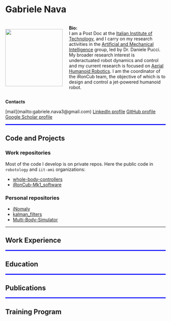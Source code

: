# Gabriele Nava

<div style="display: flex; align-items: center;">
   <img src="https://avatars.githubusercontent.com/u/12396934?s=400&u=32bca94abd4e230badf3a7b153efb767b3e8d17d&v=4" width="180" style="margin-right: 20px;">
   <p> <strong>Bio:</strong> <br> I am a Post Doc at the <a href="https://www.iit.it/it/">Italian Institute of Technology</a>, and I carry on my research activities in the <a href="https://ami.iit.it/">Artificial and Mechanical Intelligence</a> group, led by Dr. Daniele Pucci. My broader research interest is underactuated robot dynamics and control and my current research is focused on <a href="https://ami.iit.it/aerial-humanoid-robotics">Aerial Humanoid Robotics</a>. I am the coordinator of the iRonCub team, the objective of which is to design and control a jet-powered humanoid robot.</p>
</div>

**Contacts**

<style>
  .emoji-link {
    font-size: 24px; /* Adjust the size as needed */
    /* Add any other custom styles */
  }
</style> [mail](mailto:gabriele.nava3@gmail.com)  <style>
  .emoji-link {
    font-size: 24px; /* Adjust the size as needed */
    /* Add any other custom styles */
  }
</style> [LinkedIn profile]() <style>
  .emoji-link {
    font-size: 24px; /* Adjust the size as needed */
    /* Add any other custom styles */
  }
</style> [GitHub profile]() <style>
  .emoji-link {
    font-size: 24px; /* Adjust the size as needed */
    /* Add any other custom styles */
  }
</style> [Google Scholar profile](https://scholar.google.com/citations?user=J7f9h28AAAAJ&hl=it&oi=ao)

<div style="border-bottom: 3px solid blue;"></div>

## Code and Projects

### Work repositories

Most of the code I develop is on private repos. Here the public code in `robotology` and `iit-ami` organizations:
- [whole-body-controllers](https://github.com/robotology/whole-body-controllers)
- [iRonCub-Mk1_software]()

### Personal repositories

- [iNomaly]()
- [kalman_filters]()
- [Multi-Body-Simulator]()

<hr class="custom-line">

## Work Experience

<div style="border-bottom: 3px solid blue;"></div>

## Education

<div style="border-bottom: 3px solid blue;"></div>

## Publications

<div style="border-bottom: 3px solid blue;"></div>

## Training Program
